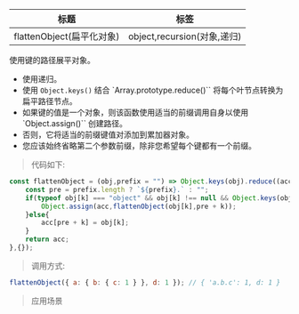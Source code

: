 |  标题   | 标签  |
|  ----  | ----  |
| flattenObject(扁平化对象) | object,recursion(对象,递归) |

使用键的路径展平对象。

* 使用递归。
* 使用 `Object.keys()` 结合 `Array.prototype.reduce()`` 将每个叶节点转换为扁平路径节点。
* 如果键的值是一个对象，则该函数使用适当的前缀调用自身以使用 `Object.assign()`` 创建路径。
* 否则，它将适当的前缀键值对添加到累加器对象。
* 您应该始终省略第二个参数前缀，除非您希望每个键都有一个前缀。

> 代码如下:

```js
const flattenObject = (obj,prefix = "") => Object.keys(obj).reduce((acc,k) => {
    const pre = prefix.length ? `${prefix}.` : "";
    if(typeof obj[k] === "object" && obj[k] !== null && Object.keys(obj[k]).length > 0){
        Object.assign(acc,flattenObject(obj[k],pre + k));
    }else{
        acc[pre + k] = obj[k];
    }
    return acc;
},{});
```

> 调用方式:

```js
flattenObject({ a: { b: { c: 1 } }, d: 1 }); // { 'a.b.c': 1, d: 1 }
```

> 应用场景